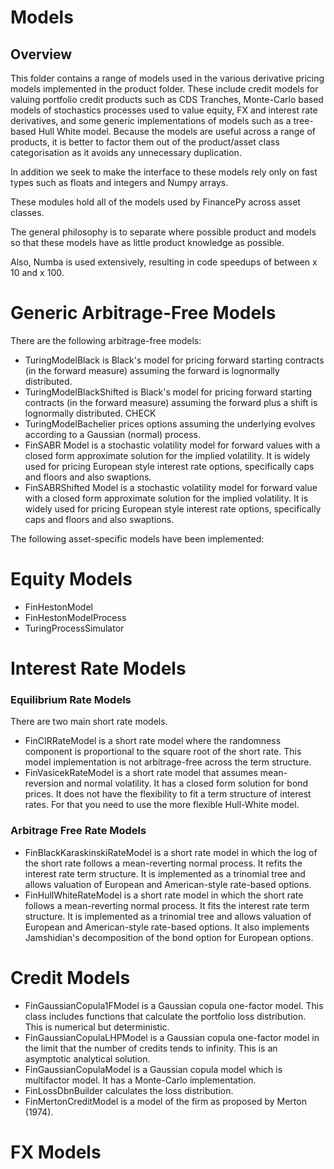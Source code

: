 # Models
## Overview
This folder contains a range of models used in the various derivative pricing models implemented in the product folder. These include credit models for valuing portfolio credit products such as CDS Tranches, Monte-Carlo based models of stochastics processes used to value equity, FX and interest rate derivatives, and some generic implementations of models such as a tree-based Hull White model. Because the models are useful across a range of products, it is better to factor them out of the product/asset class categorisation as it avoids any unnecessary duplication. 

In addition we seek to make the interface to these models rely only on fast types such as floats and integers and Numpy arrays.

These modules hold all of the models used by FinancePy across asset classes. 

The general philosophy is to separate where possible product and models so that these models have as little product knowledge as possible. 

Also, Numba is used extensively, resulting in code speedups of between x 10 and x 100.

# Generic Arbitrage-Free Models
There are the following arbitrage-free models:
* TuringModelBlack is Black's model for pricing forward starting contracts (in the forward measure) assuming the forward is lognormally distributed.
* TuringModelBlackShifted is Black's model for pricing forward starting contracts (in the forward measure) assuming the forward plus a shift is lognormally distributed. CHECK
* TuringModelBachelier prices options assuming the underlying evolves according to a Gaussian (normal) process.
* FinSABR Model is a stochastic volatility model for forward values with a closed form approximate solution for the implied volatility. It is widely used for pricing European style interest rate options, specifically caps and floors and also swaptions.
* FinSABRShifted Model is a stochastic volatility model for forward value with a closed form approximate solution for the implied volatility. It is widely used for pricing European style interest rate options, specifically caps and floors and also swaptions.

The following asset-specific models have been implemented:

# Equity Models
* FinHestonModel 
* FinHestonModelProcess
* TuringProcessSimulator

# Interest Rate Models

### Equilibrium Rate Models
There are two main short rate models.
* FinCIRRateModel is a short rate model where the randomness component is proportional to the square root of the short rate. This model implementation is not arbitrage-free across the term structure.
* FinVasicekRateModel is a short rate model that assumes mean-reversion and normal volatility. It has a closed form solution for bond prices. It does not have the flexibility to fit a term structure of interest rates. For that you need to use the more flexible Hull-White model.

### Arbitrage Free Rate Models
* FinBlackKaraskinskiRateModel is a short rate model in which the log of the short rate follows a mean-reverting normal process. It refits the interest rate term structure. It is implemented as a trinomial tree and allows valuation of European and American-style rate-based options.
* FinHullWhiteRateModel is a short rate model in which the short rate follows a mean-reverting normal process. It fits the interest rate term structure. It is implemented as a trinomial tree and allows valuation of European and American-style rate-based options. It also implements Jamshidian's decomposition of the bond option for European options.

# Credit Models
* FinGaussianCopula1FModel is a Gaussian copula one-factor model. This class includes functions that calculate the portfolio loss distribution. This is numerical but deterministic.
* FinGaussianCopulaLHPModel is a Gaussian copula one-factor model in the limit that the number of credits tends to infinity. This is an asymptotic analytical solution.
* FinGaussianCopulaModel is a Gaussian copula model which is multifactor model. It has a Monte-Carlo implementation.
* FinLossDbnBuilder calculates the loss distribution.
* FinMertonCreditModel is a model of the firm as proposed by Merton (1974).

# FX Models
